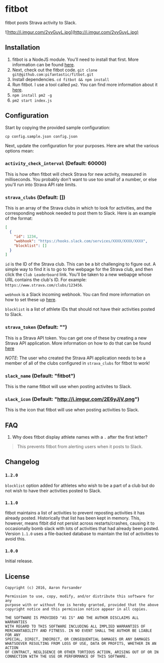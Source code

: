 # fitbot

fitbot posts Strava activity to Slack.

![http://i.imgur.com/2yvGuyL.jpg](http://i.imgur.com/2yvGuyL.jpg)

## Installation

1. fitbot is a NodeJS module. You'll need to install that first. More information can be found [here](https://nodejs.org/en/download/package-manager/).
2. Next, check out the fitbot code. `git clone git@github.com:pifantastic/fitbot.git`
3. Install dependencies. `cd fitbot && npm install`
4. Run fitbot. I use a tool called `pm2`. You can find more information about it [here](https://github.com/Unitech/pm2).
  1. `npm install pm2 -g`
  2. `pm2 start index.js`

## Configuration

Start by copying the provided sample configuration:

```
cp config.sample.json config.json
```

Next, update the configuration for your purposes. Here are what the various options mean:

### `activity_check_interval` (Default: 60000)
This is how often fitbot will check Strava for new activity, measured in milliseconds. You probably don't want to use too small of a number, or else you'll run into Strava API rate limits.

### `strava_clubs` (Default: [])
This is an array of the Strava clubs in which to look for activities, and the corresponding
webhook needed to post them to Slack. Here is an example of the format:

```json
[
  {
    "id": 1234,
    "webhook": "https://hooks.slack.com/services/XXXX/XXXX/XXXX",
    "blocklist": []
  }
]
```

`id` is the ID of the Strava club. This can be a bit challenging to figure out. A simple way to find it is to go to the webpage for the Strava club, and then click the `Club Leaderboard` link. You'll be taken to a new webapge whose URL contains the club's ID. For
example: `https://www.strava.com/clubs/123456`.

`webhook` is a Slack incoming webhook. You can find more information on how to set these up [here](https://api.slack.com/incoming-webhooks).

`blocklist` is a list of athlete IDs that should not have their activities posted to Slack.

### `strava_token` (Default: "")
This is a Strava API token. You can get one of these by creating a new Strava API application. More information on how to do that can be found [here](https://www.strava.com/settings/api)

*NOTE*: The user who created the Strava API application needs to be a member of
all of the clubs configured in `strava_clubs` for fitbot to work!

### `slack_name` (Default: "fitbot")
This is the name fitbot will use when posting activites to Slack.

### `slack_icon` (Default: "http://i.imgur.com/2E6yJjV.png")
This is the icon that fitbot will use when posting activities to Slack.

## FAQ

1. Why does fitbot display athlete names with a `.` after the first letter?

> This prevents fitbot from alerting users when it posts to Slack.

## Changelog

### `1.2.0`
`blocklist` option added for athletes who wish to be a part of a club but do not wish to have their activities posted to Slack.

### `1.1.0`

fitbot maintains a list of activities to prevent reposting activities it has already posted. Historically that list has been kept in
memory. This, however, means fitbit did not persist across restarts/crashes, causing it to occasionally bomb slack with lots of activities
that had already been posted. Version `1.1.0` uses a file-backed database to maintain the list of activities to avoid this.

### `1.0.0`

Initial release.

## License

    Copyright (c) 2016, Aaron Forsander

    Permission to use, copy, modify, and/or distribute this software for any
    purpose with or without fee is hereby granted, provided that the above
    copyright notice and this permission notice appear in all copies.

    THE SOFTWARE IS PROVIDED "AS IS" AND THE AUTHOR DISCLAIMS ALL WARRANTIES
    WITH REGARD TO THIS SOFTWARE INCLUDING ALL IMPLIED WARRANTIES OF
    MERCHANTABILITY AND FITNESS. IN NO EVENT SHALL THE AUTHOR BE LIABLE FOR ANY
    SPECIAL, DIRECT, INDIRECT, OR CONSEQUENTIAL DAMAGES OR ANY DAMAGES
    WHATSOEVER RESULTING FROM LOSS OF USE, DATA OR PROFITS, WHETHER IN AN ACTION
    OF CONTRACT, NEGLIGENCE OR OTHER TORTIOUS ACTION, ARISING OUT OF OR IN
    CONNECTION WITH THE USE OR PERFORMANCE OF THIS SOFTWARE.
